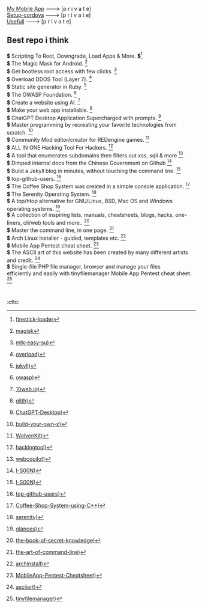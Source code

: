 [My Mobile App](https://github.com/jadepoiskls/Mobile-App) ---> [p r i v a t e] <br>
[Setup-cordova](https://github.com/jadepoiskls/setup-cordova) ---> [p r i v a t e]<br>
[Usefull](https://github.com/jadepoiskls/usefull) ---> [p r i v a t e]


## Best repo i think

:heavy_dollar_sign: Scripting To Root, Downgrade, Load Apps & More. :heavy_dollar_sign:[^1] <br>
:heavy_dollar_sign: The Magic Mask for Android. [^2] <br>
:heavy_dollar_sign: Get bootless root access with few clicks. [^3] <br>
:heavy_dollar_sign: Overload DDOS Tool (Layer 7). [^4] <br>
:heavy_dollar_sign: Static site generator in Ruby. [^5] <br>
:heavy_dollar_sign: The OWASP Foundation. [^6] <br>
:heavy_dollar_sign: Create a website using AI. [^7] <br>
:heavy_dollar_sign: Make your web app installable. [^8] <br>
:heavy_dollar_sign: ChatGPT Desktop Application Supercharged with prompts. [^9] <br>
:heavy_dollar_sign: Master programming by recreating your favorite technologies from scratch. [^10] <br>
:heavy_dollar_sign: Community Mod editor/creator for REDengine games. [^11] <br>
:heavy_dollar_sign: ALL IN ONE Hacking Tool For Hackers. [^12] <br>
:heavy_dollar_sign: A tool that enumerates subdomains then filters out xss, sqli & more [^13] <br>
:heavy_dollar_sign: Dimped internal docs from the Chinese Government on Github [^14] <br>
:heavy_dollar_sign: Build a Jekyll blog in minutes, without touching the command line. [^15] <br>
:heavy_dollar_sign: top-github-users. [^16] <br>
:heavy_dollar_sign: The Coffee Shop System was created in a simple console application. [^17] <br>
:heavy_dollar_sign: The Serenity Operating System. [^18] <br>
:heavy_dollar_sign: A top/htop alternative for GNU/Linux, BSD, Mac OS and Windows operating systems. [^19] <br>
:heavy_dollar_sign: A collection of inspiring lists, manuals, cheatsheets, blogs, hacks, one-liners, cli/web tools and more.. [^20] <br>
:heavy_dollar_sign: Master the command line, in one page. [^21] <br>
:heavy_dollar_sign: Arch Linux installer - guided, templates etc. [^22] <br>
:heavy_dollar_sign: Mobile App Pentest cheat sheet. [^23] <br>
:heavy_dollar_sign: The ASCII art of this website has been created by many different artists and credit. [^24] <br>
:heavy_dollar_sign: Single-file PHP file manager, browser and manage your files <br>efficiently and easily with tinyfilemanager Mobile App Pentest cheat sheet. [^25] <br>

[^1]: [firestick-loader](https://github.com/jadepoiskls/firestick-loader)
[^2]: [magisk](https://github.com/topjohnwu/Magisk)
[^3]: [mtk-easy-su)](https://github.com/jadepoiskls/mtk-easy-su)
[^4]: [overload)](https://github.com/jadepoiskls/overload)
[^5]: [jekyll)](https://github.com/jekyll)
[^6]: [owasp)](https://github.com/owasp)
[^7]: [10web.io)](https://10web.io/)
[^8]: [glith)](https://glitch.com/)
[^9]: [ChatGPT-Desktop)](https://github.com/StanGirard/ChatGPT-Desktop)
[^10]: [build-your-own-x)](https://github.com/codecrafters-io/build-your-own-x)
[^11]: [WolvenKit)](https://github.com/WolvenKit/WolvenKit/)
[^12]: [hackingtool)](https://github.com/Z4nzu/hackingtool/)
[^13]: [webcopilot)](https://github.com/h4r5h1t/webcopilot)
[^14]: [I-S00N)](https://github.com/I-S00N/I-S00N)
[^15]: [I-S00N)](https://github.com/barryclark/jekyll-now)
[^16]: [top-github-users)](https://github.com/gayanvoice/top-github-users)
[^17]: [Coffee-Shop-System-using-C++)](https://github.com/0x3EF8/Coffee-Shop-System-using-CPlusPlus)
[^18]: [serenity)](https://github.com/SerenityOS/serenity/)
[^19]: [glances)](https://github.com/nicolargo/glances/)
[^20]: [the-book-of-secret-knowledge)](https://github.com/trimstray/the-book-of-secret-knowledge)
[^21]: [the-art-of-command-line)](https://github.com/jlevy/the-art-of-command-line)
[^22]: [archinstall)](https://github.com/archlinux/archinstall)
[^23]: [MobileApp-Pentest-Cheatsheet)](https://github.com/tanprathan/MobileApp-Pentest-Cheatsheet)
[^24]: [asciiart)](https://www.asciiart.eu/)
[^25]: [tinyfilemanager)](https://github.com/prasathmani/tinyfilemanager/)

<br>

:ctto:


<!-- 
https://gist.github.com/robzwolf
[^20]: [xxx)](xxxx)
https://gist.github.com/rxaviers/7360908
https://github.com/search?q=hacking&type=repositories
https://github.com/search?q=hacking&type=repositories 
-->
